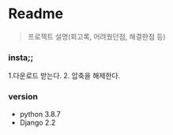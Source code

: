 # Readme
>프로젝트 설명(회고록, 어려웠던점, 해결한점 등)

### insta;;
1.다운로드 받는다.
2. 압축을 해제한다.

### version
- python 3.8.7
- Django 2.2